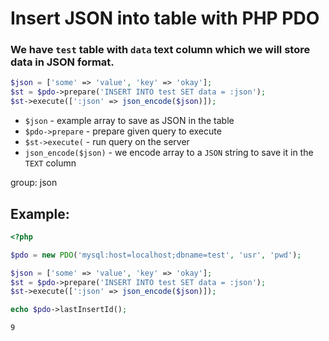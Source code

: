 # Insert JSON into table with PHP PDO

### We have `test` table with `data` text column which we will store data in JSON format.

```php
$json = ['some' => 'value', 'key' => 'okay'];
$st = $pdo->prepare('INSERT INTO test SET data = :json');
$st->execute([':json' => json_encode($json)]);
```

- `$json` - example array to save as JSON in the table
- `$pdo->prepare` - prepare given query to execute
- `$st->execute(` - run query on the server
- `json_encode($json)` - we encode array to a `JSON` string to save it in the `TEXT` column

group: json

## Example: 
```php
<?php

$pdo = new PDO('mysql:host=localhost;dbname=test', 'usr', 'pwd');

$json = ['some' => 'value', 'key' => 'okay'];
$st = $pdo->prepare('INSERT INTO test SET data = :json');
$st->execute([':json' => json_encode($json)]);

echo $pdo->lastInsertId();
```
```
9
```

